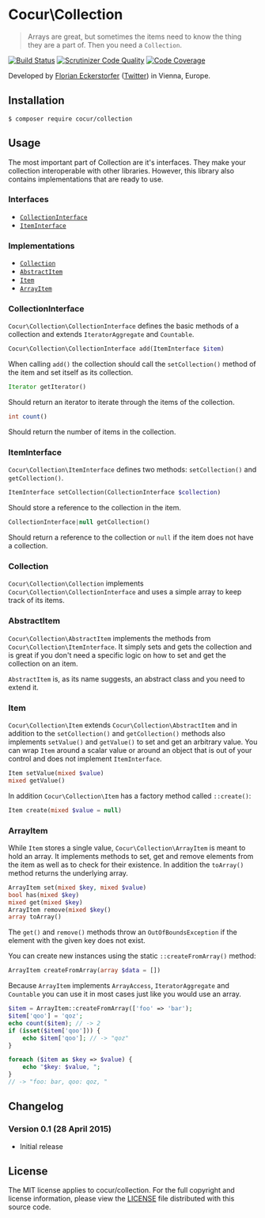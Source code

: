 Cocur\Collection
================

> Arrays are great, but sometimes the items need to know the thing they are a part of. Then you need a `Collection`.

[![Build Status](https://img.shields.io/travis/cocur/collection/master.svg?style=flat)](https://travis-ci.org/cocur/collection)
[![Scrutinizer Code Quality](https://img.shields.io/scrutinizer/g/cocur/collection.svg?style=flat)](https://scrutinizer-ci.com/g/cocur/collection/?branch=master)
[![Code Coverage](https://img.shields.io/scrutinizer/coverage/g/cocur/collection.svg?style=flat)](https://scrutinizer-ci.com/g/cocur/collection/?branch=master)

Developed by [Florian Eckerstorfer](https://florian.ec) ([Twitter](https://twitter.com/Florian_)) in Vienna, Europe.


Installation
------------

```shell
$ composer require cocur/collection
```


Usage
-----

The most important part of Collection are it's interfaces. They make your collection interoperable with other
libraries. However, this library also contains implementations that are ready to use.

### Interfaces

- [`CollectionInterface`](#collectioninterface)
- [`ItemInterface`](#iteminterface)

### Implementations

- [`Collection`](#collection)
- [`AbstractItem`](#abstractitem)
- [`Item`](#item)
- [`ArrayItem`](#arrayitem)

### CollectionInterface

`Cocur\Collection\CollectionInterface` defines the basic methods of a collection and extends
`IteratorAggregate` and `Countable`.

```php
Cocur\Collection\CollectionInterface add(ItemInterface $item)
```

When calling `add()` the collection should call the `setCollection()` method of the item and set itself as its
collection.

```php
Iterator getIterator()
```

Should return an iterator to iterate through the items of the collection.

```php
int count()
```

Should return the number of items in the collection.

### ItemInterface

`Cocur\Collection\ItemInterface` defines two methods: `setCollection()` and `getCollection()`.

```php
ItemInterface setCollection(CollectionInterface $collection)
```

Should store a reference to the collection in the item.

```php
CollectionInterface|null getCollection()
```

Should return a reference to the collection or `null` if the item does not have a collection.
 
### Collection

`Cocur\Collection\Collection` implements `Cocur\Collection\CollectionInterface` and uses a simple array to keep track
of its items.

### AbstractItem

`Cocur\Collection\AbstractItem` implements the methods from `Cocur\Collection\ItemInterface`. It simply sets and gets
the collection and is great if you don't need a specific logic on how to set and get the collection on an item.

`AbstractItem` is, as its name suggests, an abstract class and you need to extend it.

### Item

`Cocur\Collection\Item` extends `Cocur\Collection\AbstractItem` and in addition to the `setCollection()` and
`getCollection()` methods also implements `setValue()` and `getValue()` to set and get an arbitrary value. You can wrap
`Item` around a scalar value or around an object that is out of your control and does not implement `ItemInterface`.

```php
Item setValue(mixed $value)
mixed getValue()
```

In addition `Cocur\Collection\Item` has a factory method called `::create()`:

```php
Item create(mixed $value = null)
```

### ArrayItem

While `Item` stores a single value, `Cocur\Collection\ArrayItem` is meant to hold an array. It implements methods to
set, get and remove elements from the item as well as to check for their existence. In addition the `toArray()` method
returns the underlying array.

```php
ArrayItem set(mixed $key, mixed $value)
bool has(mixed $key)
mixed get(mixed $key)
ArrayItem remove(mixed $key()
array toArray()
```

The `get()` and `remove()` methods throw an `OutOfBoundsException` if the element with the given key does not exist.

You can create new instances using the static `::createFromArray()` method:

```php
ArrayItem createFromArray(array $data = [])
```

Because `ArrayItem` implements `ArrayAccess`, `IteratorAggregate` and `Countable` you can use it in most cases just
like you would use an array.

```php
$item = ArrayItem::createFromArray(['foo' => 'bar');
$item['qoo'] = 'qoz';
echo count($item); // -> 2
if (isset($item['qoo'])) {
    echo $item['qoo']; // -> "qoz"
}

foreach ($item as $key => $value) {
    echo "$key: $value, ";
}
// -> "foo: bar, qoo: qoz, "
```


Changelog
---------

### Version 0.1 (28 April 2015)

- Initial release


License
-------

The MIT license applies to cocur/collection. For the full copyright and license information, please view the
[LICENSE](https://github.com/cocur/collection/blob/master/LICENSE) file distributed with this source code.
